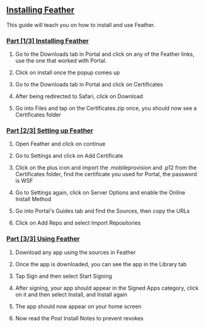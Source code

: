 ## [Installing Feather](accent://)

This guide will teach you on how to install and use Feather.

### [Part [1/3] Installing Feather](accent://)

1. Go to the Downloads tab in Portal and click on any of the Feather links, use the one that worked with Portal.

2. Click on install once the popup comes up

3. Go to the Downloads tab in Portal and click on Certificates

4. After being redirected to Safari, click on Download

5. Go into Files and tap on the Certificates.zip once, you should now see a Certificates folder

### [Part [2/3] Setting up Feather](accent://)

1. Open Feather and click on continue

2. Go to Settings and click on Add Certificate

3. Click on the plus icon and import the .mobileprovision and .p12 from the Certificates folder, find the certificate you used for Portal, the password is WSF

4. Go to Settings again, click on Server Options and enable the Online Install Method

5. Go into Portal's Guides tab and find the Sources, then copy the URLs

6. Click on Add Repo and select Import Repositories

### [Part [3/3] Using Feather](accent://)

1. Download any app using the sources in Feather

2. Once the app is downloaded, you can see the app in the Library tab

3. Tap Sign and then select Start Signing

4. After signing, your app should appear in the Signed Apps category, click on it and then select Install, and Install again

5. The app should now appear on your home screen

6. Now read the Post Install Notes to prevent revokes

